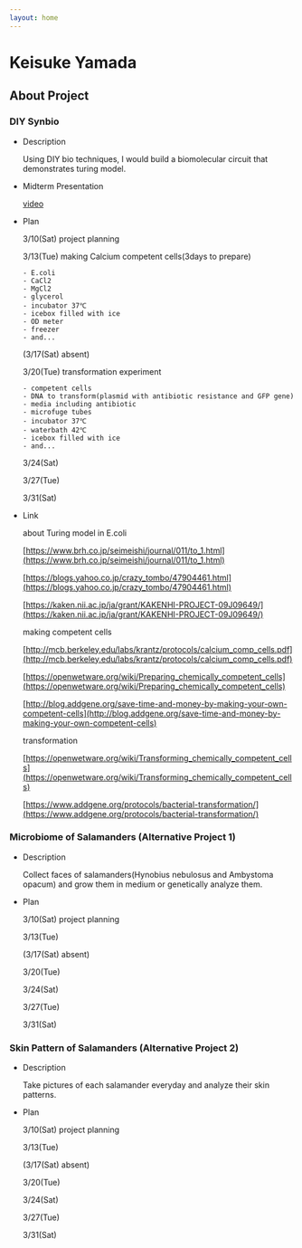 ```yaml
---
layout: home
---
```


# Keisuke Yamada

## About Project
### DIY Synbio
- Description

  Using DIY bio techniques, I would build a biomolecular circuit that demonstrates turing model.
- Midterm Presentation

    [video](https://vimeo.com/258476524)

- Plan

    3/10(Sat) project planning

    3/13(Tue) making Calcium competent cells(3days to prepare)
    
      - E.coli
      - CaCl2
      - MgCl2
      - glycerol
      - incubator 37℃
      - icebox filled with ice
      - OD meter
      - freezer
      - and...

    (3/17(Sat) absent)

    3/20(Tue) transformation experiment
      
      - competent cells
      - DNA to transform(plasmid with antibiotic resistance and GFP gene)
      - media including antibiotic
      - microfuge tubes
      - incubator 37℃
      - waterbath 42℃
      - icebox filled with ice
      - and...
      
    3/24(Sat) 

    3/27(Tue) 

    3/31(Sat) 
    
- Link

  about Turing model in E.coli
  
  [https://www.brh.co.jp/seimeishi/journal/011/to_1.html](https://www.brh.co.jp/seimeishi/journal/011/to_1.html)

  [https://blogs.yahoo.co.jp/crazy_tombo/47904461.html](https://blogs.yahoo.co.jp/crazy_tombo/47904461.html)

  [https://kaken.nii.ac.jp/ja/grant/KAKENHI-PROJECT-09J09649/](https://kaken.nii.ac.jp/ja/grant/KAKENHI-PROJECT-09J09649/)

  making competent cells

  [http://mcb.berkeley.edu/labs/krantz/protocols/calcium_comp_cells.pdf](http://mcb.berkeley.edu/labs/krantz/protocols/calcium_comp_cells.pdf)

  [https://openwetware.org/wiki/Preparing_chemically_competent_cells](https://openwetware.org/wiki/Preparing_chemically_competent_cells)

  [http://blog.addgene.org/save-time-and-money-by-making-your-own-competent-cells](http://blog.addgene.org/save-time-and-money-by-making-your-own-competent-cells)

  transformation

  [https://openwetware.org/wiki/Transforming_chemically_competent_cells](https://openwetware.org/wiki/Transforming_chemically_competent_cells)

  [https://www.addgene.org/protocols/bacterial-transformation/](https://www.addgene.org/protocols/bacterial-transformation/)


### Microbiome of Salamanders (Alternative Project 1)
- Description
  
  Collect faces of salamanders(Hynobius nebulosus and Ambystoma opacum) and grow them in medium or genetically analyze them.

- Plan

    3/10(Sat) project planning

    3/13(Tue)

    (3/17(Sat) absent)

    3/20(Tue)
      
    3/24(Sat) 

    3/27(Tue) 

    3/31(Sat) 

### Skin Pattern of Salamanders (Alternative Project 2)
- Description
  
  Take pictures of each salamander everyday and analyze their skin patterns.

- Plan

    3/10(Sat) project planning

    3/13(Tue)

    (3/17(Sat) absent)

    3/20(Tue)
      
    3/24(Sat) 

    3/27(Tue) 

    3/31(Sat) 
